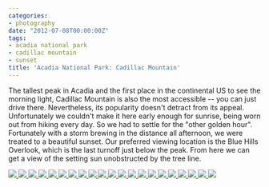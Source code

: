 ```yaml
---
categories:
- photography
date: "2012-07-08T00:00:00Z"
tags:
- acadia national park
- cadillac mountain
- sunset
title: 'Acadia National Park: Cadillac Mountain'
---
```

The tallest peak in Acadia and the first place in the continental US to see the morning light, Cadillac Mountain is also the most accessible -- you can just drive there.  Nevertheless, its popularity doesn't detract from its appeal.  Unfortunately we couldn't make it here early enough for sunrise, being worn out from hiking every day. So we had to settle for the "other golden hour".  Fortunately with a storm brewing in the distance all afternoon, we were treated to a beautiful sunset.  Our preferred viewing location is the Blue Hills Overlook, which is the last turnoff just below the peak. From here we can get a view of the setting sun unobstructed by the tree line.

<!-- Darkbox -->
<div class="darkbox">
<a href="http://yentran.isamonkey.org/gallery/acadia-cadillac/dsc_5356.jpg" data-darkbox="acadia-cadillac">
  <img src="http://yentran.isamonkey.org/gallery/acadia-cadillac/thumbs/dsc_5356.jpg" />
</a>
<a href="http://yentran.isamonkey.org/gallery/acadia-cadillac/dsc_5358.jpg" data-darkbox="acadia-cadillac">
  <img src="http://yentran.isamonkey.org/gallery/acadia-cadillac/thumbs/dsc_5358.jpg" />
</a>
<a href="http://yentran.isamonkey.org/gallery/acadia-cadillac/dsc_5369.jpg" data-darkbox="acadia-cadillac">
  <img src="http://yentran.isamonkey.org/gallery/acadia-cadillac/thumbs/dsc_5369.jpg" />
</a>
<a href="http://yentran.isamonkey.org/gallery/acadia-cadillac/dsc_5376.jpg" data-darkbox="acadia-cadillac">
  <img src="http://yentran.isamonkey.org/gallery/acadia-cadillac/thumbs/dsc_5376.jpg" />
</a>
<a href="http://yentran.isamonkey.org/gallery/acadia-cadillac/dsc_5377.jpg" data-darkbox="acadia-cadillac">
  <img src="http://yentran.isamonkey.org/gallery/acadia-cadillac/thumbs/dsc_5377.jpg" />
</a>
<a href="http://yentran.isamonkey.org/gallery/acadia-cadillac/dsc_5384.jpg" data-darkbox="acadia-cadillac">
  <img src="http://yentran.isamonkey.org/gallery/acadia-cadillac/thumbs/dsc_5384.jpg" />
</a>
<a href="http://yentran.isamonkey.org/gallery/acadia-cadillac/dsc_5387.jpg" data-darkbox="acadia-cadillac">
  <img src="http://yentran.isamonkey.org/gallery/acadia-cadillac/thumbs/dsc_5387.jpg" />
</a>
<a href="http://yentran.isamonkey.org/gallery/acadia-cadillac/dsc_5389.jpg" data-darkbox="acadia-cadillac">
  <img src="http://yentran.isamonkey.org/gallery/acadia-cadillac/thumbs/dsc_5389.jpg" />
</a>
<a href="http://yentran.isamonkey.org/gallery/acadia-cadillac/dsc_5397.jpg" data-darkbox="acadia-cadillac">
  <img src="http://yentran.isamonkey.org/gallery/acadia-cadillac/thumbs/dsc_5397.jpg" />
</a>
<a href="http://yentran.isamonkey.org/gallery/acadia-cadillac/dsc_5404.jpg" data-darkbox="acadia-cadillac">
  <img src="http://yentran.isamonkey.org/gallery/acadia-cadillac/thumbs/dsc_5404.jpg" />
</a>
<a href="http://yentran.isamonkey.org/gallery/acadia-cadillac/dsc_5410.jpg" data-darkbox="acadia-cadillac">
  <img src="http://yentran.isamonkey.org/gallery/acadia-cadillac/thumbs/dsc_5410.jpg" />
</a>
<a href="http://yentran.isamonkey.org/gallery/acadia-cadillac/dsc_5416.jpg" data-darkbox="acadia-cadillac">
  <img src="http://yentran.isamonkey.org/gallery/acadia-cadillac/thumbs/dsc_5416.jpg" />
</a>
<a href="http://yentran.isamonkey.org/gallery/acadia-cadillac/dsc_5420.jpg" data-darkbox="acadia-cadillac">
  <img src="http://yentran.isamonkey.org/gallery/acadia-cadillac/thumbs/dsc_5420.jpg" />
</a>
<a href="http://yentran.isamonkey.org/gallery/acadia-cadillac/dsc_5427.jpg" data-darkbox="acadia-cadillac">
  <img src="http://yentran.isamonkey.org/gallery/acadia-cadillac/thumbs/dsc_5427.jpg" />
</a>
<a href="http://yentran.isamonkey.org/gallery/acadia-cadillac/dsc_5430.jpg" data-darkbox="acadia-cadillac">
  <img src="http://yentran.isamonkey.org/gallery/acadia-cadillac/thumbs/dsc_5430.jpg" />
</a>
<a href="http://yentran.isamonkey.org/gallery/acadia-cadillac/dsc_5916.jpg" data-darkbox="acadia-cadillac">
  <img src="http://yentran.isamonkey.org/gallery/acadia-cadillac/thumbs/dsc_5916.jpg" />
</a>
<a href="http://yentran.isamonkey.org/gallery/acadia-cadillac/dsc_5918.jpg" data-darkbox="acadia-cadillac">
  <img src="http://yentran.isamonkey.org/gallery/acadia-cadillac/thumbs/dsc_5918.jpg" />
</a>
<a href="http://yentran.isamonkey.org/gallery/acadia-cadillac/dsc_5936.jpg" data-darkbox="acadia-cadillac">
  <img src="http://yentran.isamonkey.org/gallery/acadia-cadillac/thumbs/dsc_5936.jpg" />
</a>
<a href="http://yentran.isamonkey.org/gallery/acadia-cadillac/dsc_5946.jpg" data-darkbox="acadia-cadillac">
  <img src="http://yentran.isamonkey.org/gallery/acadia-cadillac/thumbs/dsc_5946.jpg" />
</a>
<a href="http://yentran.isamonkey.org/gallery/acadia-cadillac/dsc_5957.jpg" data-darkbox="acadia-cadillac">
  <img src="http://yentran.isamonkey.org/gallery/acadia-cadillac/thumbs/dsc_5957.jpg" />
</a>
<a href="http://yentran.isamonkey.org/gallery/acadia-cadillac/dsc_5966.jpg" data-darkbox="acadia-cadillac">
  <img src="http://yentran.isamonkey.org/gallery/acadia-cadillac/thumbs/dsc_5966.jpg" />
</a>

</div>
<!-- End darkbox -->